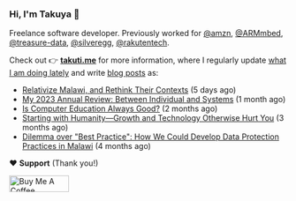 ### Hi, I'm Takuya 👋

Freelance software developer. Previously worked for [@amzn](https://github.com/amzn), [@ARMmbed](https://github.com/ARMmbed), [@treasure-data](https://github.com/treasure-data), [@silveregg](https://github.com/silveregg), [@rakutentech](https://github.com/rakutentech).

Check out 👉 **[takuti.me](https://takuti.me/)** for more information, where I regularly update [what I am doing lately](https://takuti.me/now/) and write [blog posts](https://takuti.me/note/) as:


- [Relativize Malawi, and Rethink Their Contexts](https://takuti.me/note/relativize-and-contextualize/) (5 days ago)
- [My 2023 Annual Review: Between Individual and Systems](https://takuti.me/note/annual-review-2023/) (1 month ago)
- [Is Computer Education Always Good?](https://takuti.me/note/computer-education-in-malawi/) (2 months ago)
- [Starting with Humanity—Growth and Technology Otherwise Hurt You](https://takuti.me/note/playing-in-malawi/) (3 months ago)
- [Dilemma over &#34;Best Practice&#34;: How We Could Develop Data Protection Practices in Malawi](https://takuti.me/note/data-protection-law-in-malawi-2023/) (4 months ago)

❤️ **Support** (Thank you!)

<a href="https://www.buymeacoffee.com/takuti" target="_blank"><img src="https://cdn.buymeacoffee.com/buttons/v2/default-yellow.png" alt="Buy Me A Coffee" style="height: 30px !important;width: 108px !important;" ></a>
